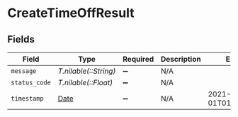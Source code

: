 # CreateTimeOffResult


## Fields

| Field                                                                | Type                                                                 | Required                                                             | Description                                                          | Example                                                              |
| -------------------------------------------------------------------- | -------------------------------------------------------------------- | -------------------------------------------------------------------- | -------------------------------------------------------------------- | -------------------------------------------------------------------- |
| `message`                                                            | *T.nilable(::String)*                                                | :heavy_minus_sign:                                                   | N/A                                                                  |                                                                      |
| `status_code`                                                        | *T.nilable(::Float)*                                                 | :heavy_minus_sign:                                                   | N/A                                                                  |                                                                      |
| `timestamp`                                                          | [Date](https://ruby-doc.org/stdlib-2.6.1/libdoc/date/rdoc/Date.html) | :heavy_minus_sign:                                                   | N/A                                                                  | 2021-01-01T01:01:01.000Z                                             |